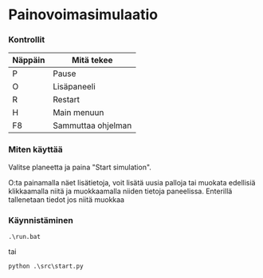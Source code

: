 # Painovoimasimulaatio
 
### Kontrollit

| Näppäin | Mitä tekee |
|---------|------------|
| P | Pause |
| O | Lisäpaneeli |
| R | Restart |
| H | Main menuun |
| F8 | Sammuttaa ohjelman |

### Miten käyttää

Valitse planeetta ja paina "Start simulation".

O:ta painamalla näet lisätietoja, voit lisätä uusia palloja tai muokata edellisiä klikkaamalla niitä ja muokkaamalla niiden tietoja paneelissa. Enterillä tallenetaan tiedot jos niitä muokkaa


### Käynnistäminen

```
.\run.bat
```
tai

```
python .\src\start.py
```